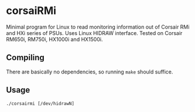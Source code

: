 corsaiRMi
=========
Minimal program for Linux to read monitoring information out of Corsair RMi and HXi series of PSUs. Uses Linux HIDRAW interface.
Tested on Corsair RM650i, RM750i, HX1000i and HX1500i.

Compiling
---------
There are basically no dependencies, so running `make` should suffice.

Usage
-----
`./corsairmi [/dev/hidrawN]`
